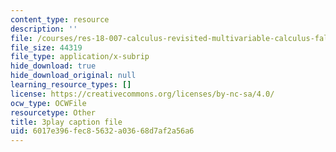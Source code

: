 ```yaml
---
content_type: resource
description: ''
file: /courses/res-18-007-calculus-revisited-multivariable-calculus-fall-2011/6017e396fec85632a03668d7af2a56a6_CxUEyN4exSg.vtt
file_size: 44319
file_type: application/x-subrip
hide_download: true
hide_download_original: null
learning_resource_types: []
license: https://creativecommons.org/licenses/by-nc-sa/4.0/
ocw_type: OCWFile
resourcetype: Other
title: 3play caption file
uid: 6017e396-fec8-5632-a036-68d7af2a56a6
---
```


